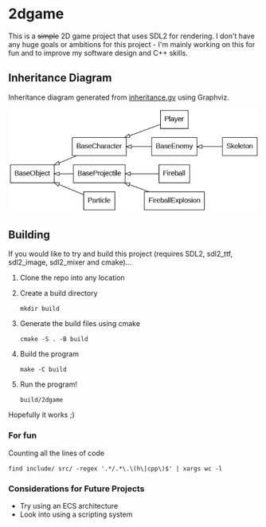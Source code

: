 # 2dgame

This is a ~~simple~~ 2D game project that uses SDL2 for rendering. I don't have any huge goals or ambitions for this project - I'm mainly working on this for fun and to improve my software design and C++ skills.

## Inheritance Diagram

Inheritance diagram generated from [inheritance.gv](inheritance.gv) using Graphviz.

![inheritance.gv.png](inheritance.gv.png)

## Building

If you would like to try and build this project (requires SDL2, sdl2_ttf, sdl2_image, sdl2_mixer and cmake)...

1. Clone the repo into any location

2. Create a build directory
    ```shell
    mkdir build
    ```

3. Generate the build files using cmake
    ```shell
    cmake -S . -B build
    ```

4. Build the program
    ```shell
    make -C build
    ```

5. Run the program!
    ```shell
    build/2dgame
    ```

Hopefully it works ;)

### For fun

Counting all the lines of code
```shell
find include/ src/ -regex '.*/.*\.\(h\|cpp\)$' | xargs wc -l
```

### Considerations for Future Projects

- Try using an ECS architecture
- Look into using a scripting system
